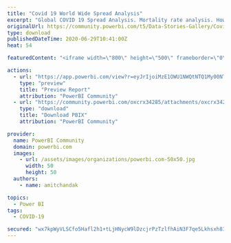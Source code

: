 ```yaml
---
title: "Covid 19 World Wide Spread Analysis"
excerpt: "Global COVID 19 Spread Analysis. Mortality rate analysis. How Covid 19 spread has grown day over day. Data Source:"
originalUrl: https://community.powerbi.com/t5/Data-Stories-Gallery/Covid-19-World-Wide-Spread-Analysis/m-p/1189905
type: download
publishedDateTime: 2020-06-29T10:41:00Z
heat: 54

featuredContent: "<iframe width=\"800\" height=\"500\" frameborder=\"0\" src=\"https://app.powerbi.com/view?r=eyJrIjoiMzE1OWU1NWQtNTQ1My00NTBiLWJhMTEtMjQzNWMxZTZhNmQ5IiwidCI6ImVhOGJkMWZkLWFjMzQtNGFlMi1iNDIxLTZjZmEyZmNmZjI0MyJ9\"></iframe>"

actions:
  - url: "https://app.powerbi.com/view?r=eyJrIjoiMzE1OWU1NWQtNTQ1My00NTBiLWJhMTEtMjQzNWMxZTZhNmQ5IiwidCI6ImVhOGJkMWZkLWFjMzQtNGFlMi1iNDIxLTZjZmEyZmNmZjI0MyJ9"
    type: "preview"
    title: "Preview Report"
    attribution: "PowerBI Community"
  - url: "https://community.powerbi.com/oxcrx34285/attachments/oxcrx34285/DataStoriesGallery/4182/1/COVID%20Analysis.pbix"
    type: "download"
    title: "Download PBIX"
    attribution: "PowerBI Community"

provider:
  name: PowerBI Community
  domain: powerbi.com
  images:
    - url: /assets/images/organizations/powerbi.com-50x50.jpg
      width: 50
      height: 50
  authors:
    - name: amitchandak

topics:
  - Power BI
tags:
  - COVID-19

secured: "wx7kpWyVLSCfo5Hafl2h1+tLjHNycW9lDzcjrPzTzlfhAiN3F7qe5Lkhsxh81Sr3btra7nnU2lQeLH7jQCmvzfZcV+Jv1WYYLc0B8IJgf+L1iIDFeWSxahWVlSNmiM7q3jv3ngiw8kayDQhn+SjxBOafWza3Y7x+R5/60PzuCy7cCx8t5ho4uNMKcDZFNOhpQjXuHHfxbsAZNiIgqGCz65tIdRKNXehft/Q34C0k7np0MDQgNnmQovf1aZsM2FAEcXo6+l/t36AVRe/48rXIjrmvVrD+199Rt8YtI2eVVE8PaGIaie8XaZb8Ji6SP8Tdciz0wiOzz6hhtO9b+QV8ADzuS2oIhA0egJKPHLZ9+dg/pjts5YbTTSZp1qpUCiLD+d23I1wzKXC0QSjYzLghsw==;Z2aBX7+kUyEb/xr3WruG8A=="
---
```



